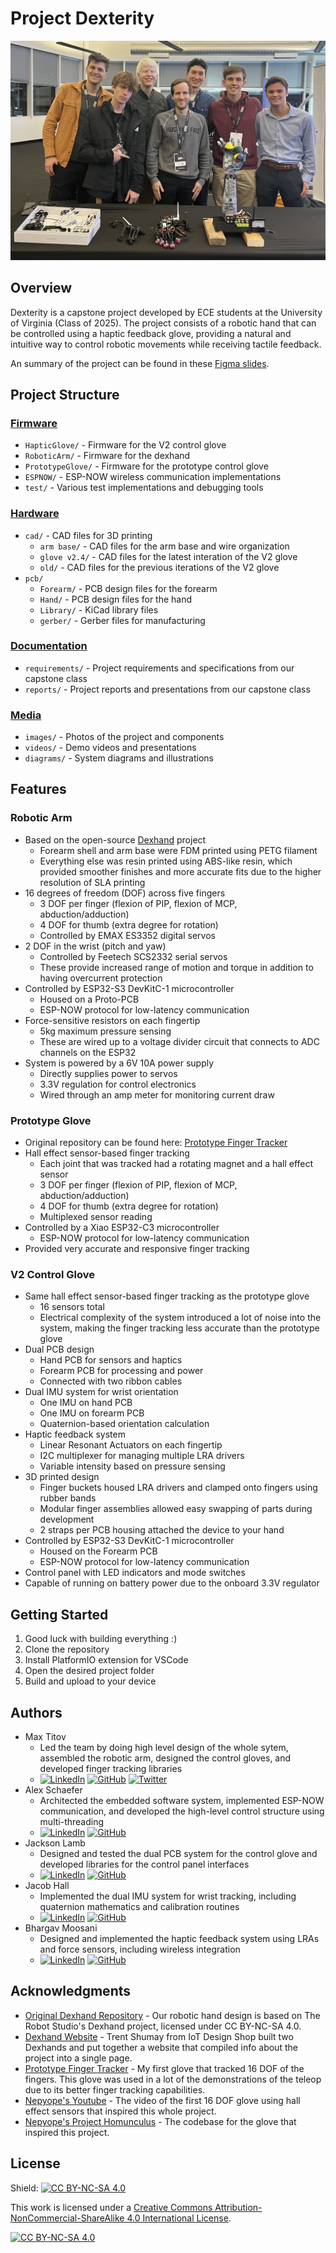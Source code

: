 # Project Dexterity
![Team Pic at Humanoids Summmit](media/images/summit_team_pic.jpeg)

## Overview
Dexterity is a capstone project developed by ECE students at the University of Virginia (Class of 2025). The project consists of a robotic hand that can be controlled using a haptic feedback glove, providing a natural and intuitive way to control robotic movements while receiving tactile feedback.

An summary of the project can be found in these [Figma slides](https://www.figma.com/deck/h1ZrgHnDu9oTQfUKUapgQW/Dexterity-Progress-Report?node-id=32-46&t=BGETurAAA480CFCk-1).

## Project Structure
### [Firmware](firmware/)
- `HapticGlove/` - Firmware for the V2 control glove
- `RoboticArm/` - Firmware for the dexhand
- `PrototypeGlove/` - Firmware for the prototype control glove 
- `ESPNOW/` - ESP-NOW wireless communication implementations
- `test/` - Various test implementations and debugging tools

### [Hardware](hardware/)
- `cad/` - CAD files for 3D printing
  - `arm base/` - CAD files for the arm base and wire organization
  - `glove v2.4/` - CAD files for the latest interation of the V2 glove
  - `old/` - CAD files for the previous iterations of the V2 glove
- `pcb/`
  - `Forearm/` - PCB design files for the forearm
  - `Hand/` - PCB design files for the hand
  - `Library/` - KiCad library files
  - `gerber/` - Gerber files for manufacturing

### [Documentation](documentation/)
- `requirements/` - Project requirements and specifications from our capstone class 
- `reports/` - Project reports and presentations from our capstone class 

### [Media](media/)
- `images/` - Photos of the project and components
- `videos/` - Demo videos and presentations
- `diagrams/` - System diagrams and illustrations

## Features

### Robotic Arm
- Based on the open-source [Dexhand](https://www.dexhand.org/) project
  - Forearm shell and arm base were FDM printed using PETG filament
  - Everything else was resin printed using ABS-like resin, which provided smoother finishes and more accurate fits due to the higher resolution of SLA printing
- 16 degrees of freedom (DOF) across five fingers
  - 3 DOF per finger (flexion of PIP, flexion of MCP, abduction/adduction)
  - 4 DOF for thumb (extra degree for rotation)
  - Controlled by EMAX ES3352 digital servos
- 2 DOF in the wrist (pitch and yaw)
  - Controlled by Feetech SCS2332 serial servos 
  - These provide increased range of motion and torque in addition to having overcurrent protection
- Controlled by ESP32-S3 DevKitC-1 microcontroller
  - Housed on a Proto-PCB
  - ESP-NOW protocol for low-latency communication
- Force-sensitive resistors on each fingertip
  - 5kg maximum pressure sensing
  - These are wired up to a voltage divider circuit that connects to ADC channels on the ESP32
- System is powered by a 6V 10A power supply
  - Directly supplies power to servos
  - 3.3V regulation for control electronics
  - Wired through an amp meter for monitoring current draw

### Prototype Glove
- Original repository can be found here: [Prototype Finger Tracker](https://github.com/max-titov/finger-tracker)
- Hall effect sensor-based finger tracking
  - Each joint that was tracked had a rotating magnet and a hall effect sensor
  - 3 DOF per finger (flexion of PIP, flexion of MCP, abduction/adduction)
  - 4 DOF for thumb (extra degree for rotation)
  - Multiplexed sensor reading
- Controlled by a Xiao ESP32-C3 microcontroller
  - ESP-NOW protocol for low-latency communication
- Provided very accurate and responsive finger tracking

### V2 Control Glove
- Same hall effect sensor-based finger tracking as the prototype glove
  - 16 sensors total
  - Electrical complexity of the system introduced a lot of noise into the system, making the finger tracking less accurate than the prototype glove
- Dual PCB design
  - Hand PCB for sensors and haptics
  - Forearm PCB for processing and power
  - Connected with two ribbon cables
- Dual IMU system for wrist orientation
  - One IMU on hand PCB
  - One IMU on forearm PCB
  - Quaternion-based orientation calculation
- Haptic feedback system
  - Linear Resonant Actuators on each fingertip
  - I2C multiplexer for managing multiple LRA drivers
  - Variable intensity based on pressure sensing
- 3D printed design
  - Finger buckets housed LRA drivers and clamped onto fingers using rubber bands
  - Modular finger assemblies allowed easy swapping of parts during development
  - 2 straps per PCB housing attached the device to your hand
- Controlled by ESP32-S3 DevKitC-1 microcontroller
  - Housed on the Forearm PCB
  - ESP-NOW protocol for low-latency communication
- Control panel with LED indicators and mode switches
- Capable of running on battery power due to the onboard 3.3V regulator

## Getting Started
1. Good luck with building everything :)
2. Clone the repository
3. Install PlatformIO extension for VSCode
4. Open the desired project folder
5. Build and upload to your device

## Authors
- Max Titov 
  - Led the team by doing high level design of the whole sytem, assembled the robotic arm, designed the control gloves, and developed finger tracking libraries
  - [![LinkedIn](https://img.shields.io/badge/LinkedIn-0077B5?style=flat&logo=linkedin&logoColor=white)](https://www.linkedin.com/in/maxim-titov/) [![GitHub](https://img.shields.io/badge/GitHub-100000?style=flat&logo=github&logoColor=white)](https://github.com/max-titov) [![Twitter](https://img.shields.io/badge/Twitter-1DA1F2?style=flat&logo=twitter&logoColor=white)](https://x.com/MaxTitovvv)
- Alex Schaefer 
  - Architected the embedded software system, implemented ESP-NOW communication, and developed the high-level control structure using multi-threading
  - [![LinkedIn](https://img.shields.io/badge/LinkedIn-0077B5?style=flat&logo=linkedin&logoColor=white)](https://www.linkedin.com/in/alexschaefer2025/) [![GitHub](https://img.shields.io/badge/GitHub-100000?style=flat&logo=github&logoColor=white)](https://github.com/wmk7fe)
- Jackson Lamb 
  - Designed and tested the dual PCB system for the control glove and developed libraries for the control panel interfaces
  - [![LinkedIn](https://img.shields.io/badge/LinkedIn-0077B5?style=flat&logo=linkedin&logoColor=white)](https://www.linkedin.com/in/jllamb/) [![GitHub](https://img.shields.io/badge/GitHub-100000?style=flat&logo=github&logoColor=white)](https://github.com/jack85082)
- Jacob Hall 
  - Implemented the dual IMU system for wrist tracking, including quaternion mathematics and calibration routines
  - [![LinkedIn](https://img.shields.io/badge/LinkedIn-0077B5?style=flat&logo=linkedin&logoColor=white)](https://www.linkedin.com/in/jakethesnakehall/) [![GitHub](https://img.shields.io/badge/GitHub-100000?style=flat&logo=github&logoColor=white)](https://github.com/jacobhall03)
- Bhargav Moosani 
  - Designed and implemented the haptic feedback system using LRAs and force sensors, including wireless integration
  - [![LinkedIn](https://img.shields.io/badge/LinkedIn-0077B5?style=flat&logo=linkedin&logoColor=white)](https://www.linkedin.com/in/bmoosani/) [![GitHub](https://img.shields.io/badge/GitHub-100000?style=flat&logo=github&logoColor=white)](https://github.com/bmoosani23)


## Acknowledgments
- [Original Dexhand Repository](https://github.com/TheRobotStudio/V1.0-Dexhand/) - Our robotic hand design is based on The Robot Studio's Dexhand project, licensed under CC BY-NC-SA 4.0.
- [Dexhand Website](https://www.dexhand.org/) - Trent Shumay from IoT Design Shop built two Dexhands and put together a website that compiled info about the project into a single page.
- [Prototype Finger Tracker](https://github.com/max-titov/finger-tracker) - My first glove that tracked 16 DOF of the fingers. This glove was used in a lot of the demonstrations of the teleop due to its better finger tracking capabilities.
- [Nepyope's Youtube](https://www.youtube.com/watch?v=iPtgvh6fNdQ) - The video of the first 16 DOF glove using hall effect sensors that inspired this whole project.
- [Nepyope's Project Homunculus](https://github.com/nepyope/Project-Homunculus) - The codebase for the glove that inspired this project.

## License
Shield: [![CC BY-NC-SA 4.0][cc-by-nc-sa-shield]][cc-by-nc-sa]

This work is licensed under a
[Creative Commons Attribution-NonCommercial-ShareAlike 4.0 International License][cc-by-nc-sa].

[![CC BY-NC-SA 4.0][cc-by-nc-sa-image]][cc-by-nc-sa]

[cc-by-nc-sa]: http://creativecommons.org/licenses/by-nc-sa/4.0/
[cc-by-nc-sa-image]: https://licensebuttons.net/l/by-nc-sa/4.0/88x31.png
[cc-by-nc-sa-shield]: https://img.shields.io/badge/License-CC%20BY--NC--SA%204.0-lightgrey.svg